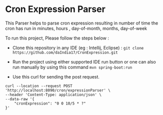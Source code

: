 # Cron Expression Parser

This Parser helps to parse cron expression resulting in number of time the cron has run in minutes, hours , day-of-month, months, day-of-week

To run this project, Please follow the steps below :

* Clone this repository in any IDE (eg : Intellij, Eclipse) : `git clone https://github.com/daIndia17/CronExpression.git`

* Run the project using either supported IDE run button or one can also run manually by using this command `mvn spring-boot:run`

* Use this curl for sending the post request.

```
curl --location --request POST 'http://localhost:8090/cron/expressionParser' \
--header 'Content-Type: application/json' \
--data-raw '{
    "cronExpression": "0 0 10/5 * ?"
}' 
```